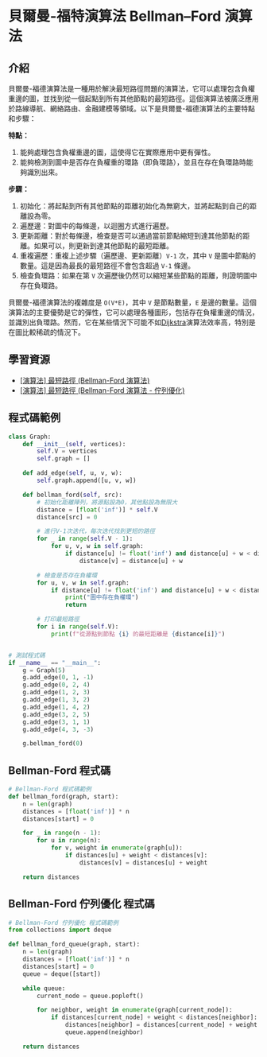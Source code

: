 # 貝爾曼-福特演算法 Bellman–Ford 演算法

## 介紹
貝爾曼-福德演算法是一種用於解決最短路徑問題的演算法，它<span class='m'>可以處理包含負權重</span>邊的圖，並找到從一個起點到所有其他節點的最短路徑。這個演算法被廣泛應用於路線導航、網絡路由、金融建模等領域。以下是貝爾曼-福德演算法的主要特點和步驟：

**特點：**
1. 能夠處理包含負權重邊的圖，這使得它在實際應用中更有彈性。
2. 能夠檢測到圖中是否存在負權重的環路（即負環路），並且在存在負環路時能夠識別出來。

**步驟：**
1. 初始化：將起點到所有其他節點的距離初始化為無窮大，並將起點到自己的距離設為零。
2. 遍歷邊：對圖中的每條邊，以迴圈方式進行遍歷。
3. 更新距離：對於每條邊，檢查是否可以通過當前節點縮短到達其他節點的距離。如果可以，則更新到達其他節點的最短距離。
4. 重複遍歷：重複上述步驟（遍歷邊、更新距離）`V-1` 次，其中 `V` 是圖中節點的數量。這是因為最長的最短路徑不會包含超過 `V-1` 條邊。
5. 檢查負環路：如果在第 `V` 次遍歷後仍然可以縮短某些節點的距離，則證明圖中存在負環路。

貝爾曼-福德演算法的複雜度是 `O(V*E)`，其中 `V` 是節點數量，`E` 是邊的數量。這個演算法的主要優勢是它的彈性，它可以處理各種圖形，包括存在負權重邊的情況，並識別出負環路。然而，它在某些情況下可能不如[Dijkstra](./Dijkstra's演算法.md)演算法效率高，特別是在圖比較稀疏的情況下。

## 學習資源
- [[演算法] 最短路徑 (Bellman-Ford 演算法)](https://ithelp.ithome.com.tw/articles/10209748)
- [[演算法] 最短路徑 (Bellman-Ford 演算法 - 佇列優化)](https://ithelp.ithome.com.tw/articles/10209845)

## 程式碼範例
```python
class Graph:
    def __init__(self, vertices):
        self.V = vertices
        self.graph = []

    def add_edge(self, u, v, w):
        self.graph.append([u, v, w])

    def bellman_ford(self, src):
        # 初始化距離陣列，將源點設為0，其他點設為無限大
        distance = [float('inf')] * self.V
        distance[src] = 0

        # 進行V-1次迭代，每次迭代找到更短的路徑
        for _ in range(self.V - 1):
            for u, v, w in self.graph:
                if distance[u] != float('inf') and distance[u] + w < distance[v]:
                    distance[v] = distance[u] + w

        # 檢查是否存在負權環
        for u, v, w in self.graph:
            if distance[u] != float('inf') and distance[u] + w < distance[v]:
                print("圖中存在負權環")
                return

        # 打印最短路徑
        for i in range(self.V):
            print(f"從源點到節點 {i} 的最短距離是 {distance[i]}")


# 測試程式碼
if __name__ == "__main__":
    g = Graph(5)
    g.add_edge(0, 1, -1)
    g.add_edge(0, 2, 4)
    g.add_edge(1, 2, 3)
    g.add_edge(1, 3, 2)
    g.add_edge(1, 4, 2)
    g.add_edge(3, 2, 5)
    g.add_edge(3, 1, 1)
    g.add_edge(4, 3, -3)

    g.bellman_ford(0)
```

## Bellman-Ford 程式碼
```python
# Bellman-Ford 程式碼範例
def bellman_ford(graph, start):
    n = len(graph)
    distances = [float('inf')] * n
    distances[start] = 0

    for _ in range(n - 1):
        for u in range(n):
            for v, weight in enumerate(graph[u]):
                if distances[u] + weight < distances[v]:
                    distances[v] = distances[u] + weight

    return distances
```


## Bellman-Ford 佇列優化 程式碼
```python
# Bellman-Ford 佇列優化 程式碼範例
from collections import deque

def bellman_ford_queue(graph, start):
    n = len(graph)
    distances = [float('inf')] * n
    distances[start] = 0
    queue = deque([start])

    while queue:
        current_node = queue.popleft()

        for neighbor, weight in enumerate(graph[current_node]):
            if distances[current_node] + weight < distances[neighbor]:
                distances[neighbor] = distances[current_node] + weight
                queue.append(neighbor)

    return distances
```